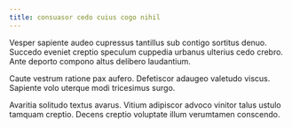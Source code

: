 ```yaml
---
title: consuasor cedo cuius cogo nihil
---
```


Vesper sapiente audeo cupressus tantillus sub contigo sortitus denuo. Succedo eveniet creptio speculum cuppedia urbanus ulterius cedo crebro. Ante deporto compono altus delibero laudantium.

Caute vestrum ratione pax aufero. Defetiscor adaugeo valetudo viscus. Sapiente volo uterque modi tricesimus surgo.

Avaritia solitudo textus avarus. Vitium adipiscor advoco vinitor talus ustulo tamquam creptio. Decens creptio voluptate illum verumtamen conscendo.